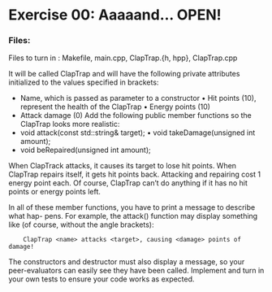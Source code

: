 # Exercise 00: Aaaaand... OPEN!

### Files:

Files to turn in : Makefile, main.cpp, ClapTrap.{h, hpp}, ClapTrap.cpp

It will be called ClapTrap and will have the following private attributes initialized to the values specified in brackets:

- Name, which is passed as parameter to a constructor • Hit points (10), represent the health of the ClapTrap • Energy points (10)
- Attack damage (0)
Add the following public member functions so the ClapTrap looks more realistic:
- void attack(const std::string& target); • void takeDamage(unsigned int amount);
- void beRepaired(unsigned int amount);

When ClapTrack attacks, it causes its target to lose <attack damage> hit points. When ClapTrap repairs itself, it gets <amount> hit points back. Attacking and repairing cost 1 energy point each. Of course, ClapTrap can’t do anything if it has no hit points or energy points left.

In all of these member functions, you have to print a message to describe what hap- pens. For example, the attack() function may display something like (of course, without the angle brackets):

        ClapTrap <name> attacks <target>, causing <damage> points of damage!

The constructors and destructor must also display a message, so your peer-evaluators can easily see they have been called.
Implement and turn in your own tests to ensure your code works as expected.
